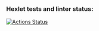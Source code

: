 ### Hexlet tests and linter status:
[![Actions Status](https://github.com/Vladizz/js-oop-project-lvl1/workflows/hexlet-check/badge.svg)](https://github.com/Vladizz/js-oop-project-lvl1/actions)